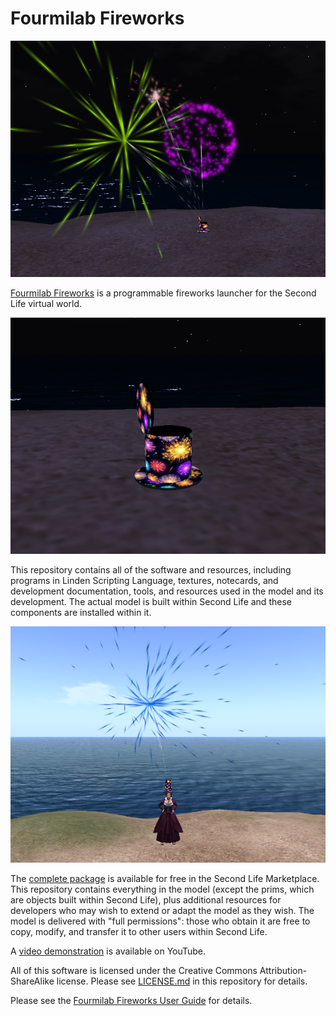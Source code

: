 # Fourmilab Fireworks

![Fourmilab Fireworks](marketplace/images/fireworks01.png)

[Fourmilab Fireworks](https://marketplace.secondlife.com/p/Fourmilab-Fireworks/????)
is a programmable fireworks launcher for the Second Life virtual world.

![Fourmilab Fireworks](marketplace/images/fireworks04.png)

This repository contains all of the software and resources, including
programs in Linden Scripting Language, textures, notecards, and
development documentation, tools, and resources used in the model and
its development.  The actual model is built within Second Life and
these components are installed within it.

![Fourmilab Fireworks](marketplace/images/fireworks08.png)

The
[complete package](https://marketplace.secondlife.com/p/Fourmilab-Fireworks/22826140)
is available for free in the Second Life Marketplace.  This repository
contains everything in the model (except the prims, which are objects
built within Second Life), plus additional resources for developers who
may wish to extend or adapt the model as they wish.  The model is
delivered with "full permissions": those who obtain it are free to
copy, modify, and transfer it to other users within Second Life.

A [video demonstration](https://www.youtube.com/watch?v=bzBMy3w8WMU)
is available on YouTube.

All of this software is licensed under the Creative Commons
Attribution-ShareAlike license.  Please see
[LICENSE.md](LICENSE.md) in this repository for details.

Please see the
[Fourmilab Fireworks User Guide](notecards/fireworks_user_guide.nc)
for details.
